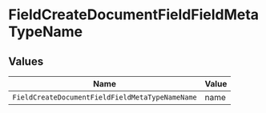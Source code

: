 # FieldCreateDocumentFieldFieldMetaTypeName


## Values

| Name                                            | Value                                           |
| ----------------------------------------------- | ----------------------------------------------- |
| `FieldCreateDocumentFieldFieldMetaTypeNameName` | name                                            |